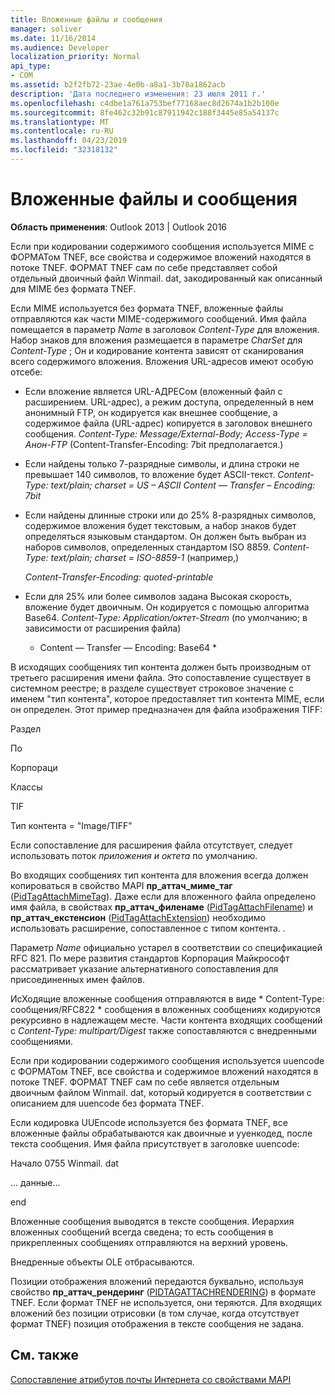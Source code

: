 ```yaml
---
title: Вложенные файлы и сообщения
manager: soliver
ms.date: 11/16/2014
ms.audience: Developer
localization_priority: Normal
api_type:
- COM
ms.assetid: b2f2fb72-23ae-4e0b-a8a1-3b78a1862acb
description: 'Дата последнего изменения: 23 июля 2011 г.'
ms.openlocfilehash: c4dbe1a761a753bef77168aec8d2674a1b2b100e
ms.sourcegitcommit: 8fe462c32b91c87911942c188f3445e85a54137c
ms.translationtype: MT
ms.contentlocale: ru-RU
ms.lasthandoff: 04/23/2019
ms.locfileid: "32318132"
---
```

# <a name="attached-files-and-messages"></a>Вложенные файлы и сообщения

  
  
**Область применения**: Outlook 2013 | Outlook 2016 
  
Если при кодировании содержимого сообщения используется MIME с ФОРМАТом TNEF, все свойства и содержимое вложений находятся в потоке TNEF. ФОРМАТ TNEF сам по себе представляет собой отдельный двоичный файл Winmail. dat, закодированный как описанный для MIME без формата TNEF. 
  
Если MIME используется без формата TNEF, вложенные файлы отправляются как части MIME-содержимого сообщений. Имя файла помещается в параметр *Name* в заголовок *Content-Type* для вложения. Набор знаков для вложения размещается в параметре *CharSet* для *Content-Type* ; Он и кодирование контента зависят от сканирования всего содержимого вложения. Вложения URL-адресов имеют особую отсебе: 
  
- Если вложение является URL-АДРЕСом (вложенный файл с расширением. URL-адрес), а режим доступа, определенный в нем анонимный FTP, он кодируется как внешнее сообщение, а содержимое файла (URL-адрес) копируется в заголовок внешнего сообщения. *Content-Type: Message/External-Body; Access-Type = Анон-FTP*  (Content-Transfer-Encoding: 7bit предполагается.) 
    
- Если найдены только 7-разрядные символы, и длина строки не превышает 140 символов, то вложение будет ASCII-текст. *Content-Type: text/plain; charset = US – ASCII Content — Transfer – Encoding: 7bit* 
    
- Если найдены длинные строки или до 25% 8-разрядных символов, содержимое вложения будет текстовым, а набор знаков будет определяться языковым стандартом. Он должен быть выбран из наборов символов, определенных стандартом ISO 8859. *Content-Type: text/plain; charset = ISO-8859-1*  (например,) 
    
     *Content-Transfer-Encoding: quoted-printable* 
    
- Если для 25% или более символов задана Высокая скорость, вложение будет двоичным. Он кодируется с помощью алгоритма Base64. *Content-Type: Application/октет-Stream*  (по умолчанию; в зависимости от расширения файла) 
    
     * Content — Transfer — Encoding: Base64 * 
    
В исходящих сообщениях тип контента должен быть производным от третьего расширения имени файла. Это сопоставление существует в системном реестре; в разделе существует строковое значение с именем "тип контента", которое предоставляет тип контента MIME, если он определен. Этот пример предназначен для файла изображения TIFF:
  
Раздел
  
По
  
Корпораци
  
Классы
  
TIF
  
Тип контента = "Image/TIFF"
  
Если сопоставление для расширения файла отсутствует, следует использовать поток *приложения и октета* по умолчанию. 
  
Во входящих сообщениях тип контента для вложения всегда должен копироваться в свойство MAPI **пр_аттач_миме_таг** ([PidTagAttachMimeTag](pidtagattachmimetag-canonical-property.md)). Даже если для вложенного файла определено имя файла, в свойствах **пр_аттач_филенаме** ([PidTagAttachFilename](pidtagattachfilename-canonical-property.md)) и **пр_аттач_екстенсион** ([PidTagAttachExtension](pidtagattachextension-canonical-property.md)) необходимо использовать расширение, сопоставленное с типом контента. .
  
Параметр *Name* официально устарел в соответствии со спецификацией RFC 821. По мере развития стандартов Корпорация Майкрософт рассматривает указание альтернативного сопоставления для присоединенных имен файлов. 
  
ИсХодящие вложенные сообщения отправляются в виде * Content-Type: сообщения/RFC822 * сообщения в вложенных сообщениях кодируются рекурсивно в надлежащем месте. Части контента входящих сообщений с *Content-Type: multipart/Digest* также сопоставляются с внедренными сообщениями. 
  
Если при кодировании содержимого сообщения используется uuencode с ФОРМАТом TNEF, все свойства и содержимое вложений находятся в потоке TNEF. ФОРМАТ TNEF сам по себе является отдельным двоичным файлом Winmail. dat, который кодируется в соответствии с описанием для uuencode без формата TNEF.
  
Если кодировка UUEncode используется без формата TNEF, все вложенные файлы обрабатываются как двоичные и ууенкодед, после текста сообщения. Имя файла присутствует в заголовке uuencode:
  
 Начало 0755 Winmail. dat 
  
 ... данные... 
  
 end 
  
Вложенные сообщения выводятся в тексте сообщения. Иерархия вложенных сообщений всегда сведена; то есть сообщения в прикрепленных сообщениях отправляются на верхний уровень.
  
Внедренные объекты OLE отбрасываются.
  
Позиции отображения вложений передаются буквально, используя свойство **пр_аттач_рендеринг** ([PIDTAGATTACHRENDERING](pidtagattachrendering-canonical-property.md)) в формате TNEF. Если формат TNEF не используется, они теряются. Для входящих вложений без позиции отрисовки (в том случае, когда отсутствует формат TNEF) позиция отображения в тексте сообщения не задана.
  
## <a name="see-also"></a>См. также



[Сопоставление атрибутов почты Интернета со свойствами MAPI](mapping-of-internet-mail-attributes-to-mapi-properties.md)

